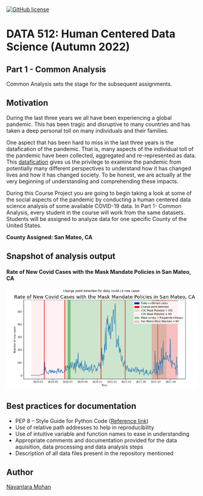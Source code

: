 [![GitHub license](https://img.shields.io/github/license/nayantaramohan/data512-course-project)](https://github.com/nayantaramohan/data512-course-project/blob/main/LICENSE)

# DATA 512: Human Centered Data Science (Autumn 2022)

## Part 1 - Common Analysis
Common Analysis sets the stage for the subsequent assignments.

## Motivation
During the last three years we all have been experiencing a global pandemic. This has been tragic and disruptive to many countries and has taken a deep personal toll on many individuals and their families.   

One aspect that has been hard to miss in the last three years is the datafication of the pandemic. That is, many aspects of the individual toll of the pandemic have been collected, aggregated and re-represented as data. This [datafication](https://en.wikipedia.org/wiki/Datafication) gives us the privilege to examine the pandemic from potentially many different perspectives to understand how it has changed lives and how it has changed society. To be honest, we are actually at the very beginning of understanding and comprehending these impacts.  

During this Course Project you are going to begin taking a look at some of the social aspects of the pandemic by conducting a human centered data science analysis of some available COVID-19 data. In Part 1- Common Analysis, every student in the course will work from the same datasets. Students will be assigned to analyze data for one specific County of the United States.

**County Assigned: San Mateo, CA**

## Snapshot of analysis output

#### Rate of New Covid Cases with the Mask Mandate Policies in San Mateo, CA
![Rate of New Covid Cases with the Mask Mandate Policies in San Mateo, CA](part1_output.png) 

## Best practices for documentation
- PEP 8 – Style Guide for Python Code ([Reference link](https://peps.python.org/pep-0008/))
- Use of relative path addresses to help in reproducibility
- Use of intuitive variable and function names to ease in understanding
- Appropriate comments and documentation provided for the data aquisition, data processing and data analysis steps
- Description of all data files present in the repository mentioned

## Author
[Nayantara Mohan](https://github.com/nayantaramohan) 
